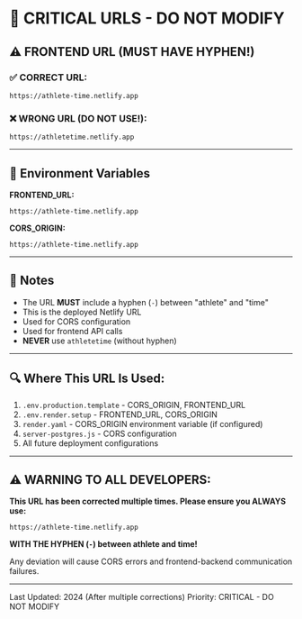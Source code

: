 # 🚨 CRITICAL URLS - DO NOT MODIFY

## ⚠️ FRONTEND URL (MUST HAVE HYPHEN!)

### ✅ CORRECT URL:
```
https://athlete-time.netlify.app
```

### ❌ WRONG URL (DO NOT USE!):
```
https://athletetime.netlify.app
```

---

## 🔧 Environment Variables

**FRONTEND_URL:**
```
https://athlete-time.netlify.app
```

**CORS_ORIGIN:**
```
https://athlete-time.netlify.app
```

---

## 📝 Notes

- The URL **MUST** include a hyphen (`-`) between "athlete" and "time"
- This is the deployed Netlify URL
- Used for CORS configuration
- Used for frontend API calls
- **NEVER** use `athletetime` (without hyphen)

---

## 🔍 Where This URL Is Used:

1. `.env.production.template` - CORS_ORIGIN, FRONTEND_URL
2. `.env.render.setup` - FRONTEND_URL, CORS_ORIGIN
3. `render.yaml` - CORS_ORIGIN environment variable (if configured)
4. `server-postgres.js` - CORS configuration
5. All future deployment configurations

---

## ⚠️ WARNING TO ALL DEVELOPERS:

**This URL has been corrected multiple times. Please ensure you ALWAYS use:**

```
https://athlete-time.netlify.app
```

**WITH THE HYPHEN (`-`) between athlete and time!**

Any deviation will cause CORS errors and frontend-backend communication failures.

---

Last Updated: 2024 (After multiple corrections)
Priority: CRITICAL - DO NOT MODIFY

